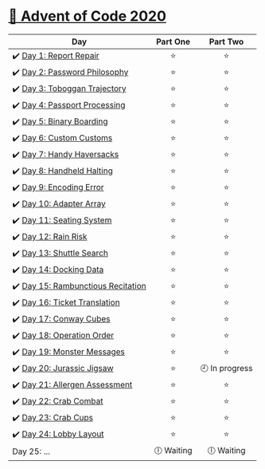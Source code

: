 # [🎄 Advent of Code 2020](https://adventofcode.com/2020)

| Day                                                                                                                                         |  Part One  |    Part Two    |
| ------------------------------------------------------------------------------------------------------------------------------------------- | :--------: | :------------: |
| ✔️ [Day 1: Report Repair](https://github.com/kryha5555/Advent-of-Code-2020/tree/main/Day%2001 "Day 1: Report Repair")                       |    ⭐️     |      ⭐️       |
| ✔️ [Day 2: Password Philosophy](https://github.com/kryha5555/Advent-of-Code-2020/tree/main/Day%2002 "Day 2: Password Philosophy")           |    ⭐️     |      ⭐️       |
| ✔️ [Day 3: Toboggan Trajectory](https://github.com/kryha5555/Advent-of-Code-2020/tree/main/Day%2003 "Day 3: Toboggan Trajectory")           |    ⭐️     |      ⭐️       |
| ✔️ [Day 4: Passport Processing](https://github.com/kryha5555/Advent-of-Code-2020/tree/main/Day%2004 "Day 4: Passport Processing")           |    ⭐️     |      ⭐️       |
| ✔️ [Day 5: Binary Boarding](https://github.com/kryha5555/Advent-of-Code-2020/tree/main/Day%2005 "Day 5: Binary Boarding")                   |    ⭐️     |      ⭐️       |
| ✔️ [Day 6: Custom Customs](https://github.com/kryha5555/Advent-of-Code-2020/tree/main/Day%2006 "Day 6: Custom Customs")                     |    ⭐️     |      ⭐️       |
| ✔️ [Day 7: Handy Haversacks](https://github.com/kryha5555/Advent-of-Code-2020/tree/main/Day%2007 "Day 7: Handy Haversacks")                 |    ⭐️     |      ⭐️       |
| ✔️ [Day 8: Handheld Halting](https://github.com/kryha5555/Advent-of-Code-2020/tree/main/Day%2008 "Day 8: Handheld Halting")                 |    ⭐️     |      ⭐️       |
| ✔️ [Day 9: Encoding Error](https://github.com/kryha5555/Advent-of-Code-2020/tree/main/Day%2009 "Day 9: Encoding Error")                     |    ⭐️     |      ⭐️       |
| ✔️ [Day 10: Adapter Array](https://github.com/kryha5555/Advent-of-Code-2020/tree/main/Day%2010 "Day 10: Adapter Array")                    |    ⭐️     |      ⭐️       |
| ✔️ [Day 11: Seating System](https://github.com/kryha5555/Advent-of-Code-2020/tree/main/Day%2011 "Day 11: Seating System")                   |    ⭐️     |      ⭐️       |
| ✔️ [Day 12: Rain Risk](https://github.com/kryha5555/Advent-of-Code-2020/tree/main/Day%2012 "Day 12: Rain Risk")                             |    ⭐️     |      ⭐️       |
| ✔️ [Day 13: Shuttle Search](https://github.com/kryha5555/Advent-of-Code-2020/tree/main/Day%2013 "Day 13: Shuttle Search")                   |    ⭐️     |      ⭐️       |
| ✔️ [Day 14: Docking Data](https://github.com/kryha5555/Advent-of-Code-2020/tree/main/Day%2014 "Day 14: Docking Data")                       |    ⭐️     |      ⭐️       |
| ✔️ [Day 15: Rambunctious Recitation](https://github.com/kryha5555/Advent-of-Code-2020/tree/main/Day%2015 "Day 15: Rambunctious Recitation") |    ⭐️     |      ⭐️       |
| ✔️ [Day 16: Ticket Translation](https://github.com/kryha5555/Advent-of-Code-2020/tree/main/Day%2016 "Day 16: Ticket Translation")           |    ⭐️     |      ⭐️       |
| ✔️ [Day 17: Conway Cubes](https://github.com/kryha5555/Advent-of-Code-2020/tree/main/Day%2017 "Day 17: Conway Cubes")                       |    ⭐️     |      ⭐️       |
| ✔️ [Day 18: Operation Order](https://github.com/kryha5555/Advent-of-Code-2020/tree/main/Day%2018 "Day 18: Operation Order")                 |    ⭐️     |      ⭐️       |
| ✔️ [Day 19: Monster Messages](https://github.com/kryha5555/Advent-of-Code-2020/tree/main/Day%2019 "Day 19: Monster Messages")               |    ⭐️     |      ⭐️       |
| ✔️ [Day 20: Jurassic Jigsaw](https://github.com/kryha5555/Advent-of-Code-2020/tree/main/Day%2020 "Day 20: Jurassic Jigsaw")                 |    ⭐️     | 🕘 In progress |
| ✔️ [Day 21: Allergen Assessment](https://github.com/kryha5555/Advent-of-Code-2020/tree/main/Day%2021 "Day 21: Allergen Assessment")         |    ⭐️     |      ⭐️       |
| ✔️ [Day 22: Crab Combat](https://github.com/kryha5555/Advent-of-Code-2020/tree/main/Day%2022 "Day 22: Crab Combat")                         |    ⭐️     |      ⭐️       |
| ✔️ [Day 23: Crab Cups](https://github.com/kryha5555/Advent-of-Code-2020/tree/main/Day%2023 "Day 23: Crab Cups")                             |    ⭐️     |      ⭐️       |
| ✔️ [Day 24: Lobby Layout](https://github.com/kryha5555/Advent-of-Code-2020/tree/main/Day%2024 "Day 24: Lobby Layout")                       |    ⭐️     |      ⭐️       |
| Day 25: ...                                                                                                                                 | 🕕 Waiting |   🕕 Waiting   |
